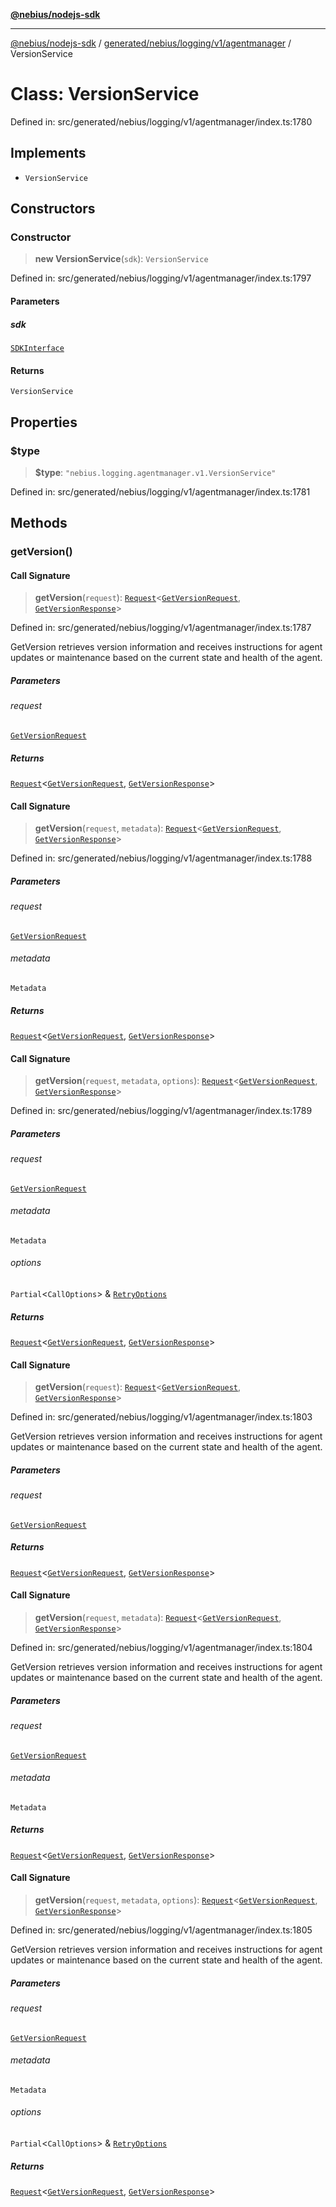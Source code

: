 [**@nebius/nodejs-sdk**](../../../../../../README.md)

***

[@nebius/nodejs-sdk](../../../../../../README.md) / [generated/nebius/logging/v1/agentmanager](../README.md) / VersionService

# Class: VersionService

Defined in: src/generated/nebius/logging/v1/agentmanager/index.ts:1780

## Implements

- `VersionService`

## Constructors

### Constructor

> **new VersionService**(`sdk`): `VersionService`

Defined in: src/generated/nebius/logging/v1/agentmanager/index.ts:1797

#### Parameters

##### sdk

[`SDKInterface`](../../../../../../sdk/interfaces/SDKInterface.md)

#### Returns

`VersionService`

## Properties

### $type

> **$type**: `"nebius.logging.agentmanager.v1.VersionService"`

Defined in: src/generated/nebius/logging/v1/agentmanager/index.ts:1781

## Methods

### getVersion()

#### Call Signature

> **getVersion**(`request`): [`Request`](../../../../../../runtime/request/classes/Request.md)\<[`GetVersionRequest`](../interfaces/GetVersionRequest.md), [`GetVersionResponse`](../interfaces/GetVersionResponse.md)\>

Defined in: src/generated/nebius/logging/v1/agentmanager/index.ts:1787

GetVersion retrieves version information and receives instructions for agent updates
 or maintenance based on the current state and health of the agent.

##### Parameters

###### request

[`GetVersionRequest`](../interfaces/GetVersionRequest.md)

##### Returns

[`Request`](../../../../../../runtime/request/classes/Request.md)\<[`GetVersionRequest`](../interfaces/GetVersionRequest.md), [`GetVersionResponse`](../interfaces/GetVersionResponse.md)\>

#### Call Signature

> **getVersion**(`request`, `metadata`): [`Request`](../../../../../../runtime/request/classes/Request.md)\<[`GetVersionRequest`](../interfaces/GetVersionRequest.md), [`GetVersionResponse`](../interfaces/GetVersionResponse.md)\>

Defined in: src/generated/nebius/logging/v1/agentmanager/index.ts:1788

##### Parameters

###### request

[`GetVersionRequest`](../interfaces/GetVersionRequest.md)

###### metadata

`Metadata`

##### Returns

[`Request`](../../../../../../runtime/request/classes/Request.md)\<[`GetVersionRequest`](../interfaces/GetVersionRequest.md), [`GetVersionResponse`](../interfaces/GetVersionResponse.md)\>

#### Call Signature

> **getVersion**(`request`, `metadata`, `options`): [`Request`](../../../../../../runtime/request/classes/Request.md)\<[`GetVersionRequest`](../interfaces/GetVersionRequest.md), [`GetVersionResponse`](../interfaces/GetVersionResponse.md)\>

Defined in: src/generated/nebius/logging/v1/agentmanager/index.ts:1789

##### Parameters

###### request

[`GetVersionRequest`](../interfaces/GetVersionRequest.md)

###### metadata

`Metadata`

###### options

`Partial`\<`CallOptions`\> & [`RetryOptions`](../../../../../../runtime/request/interfaces/RetryOptions.md)

##### Returns

[`Request`](../../../../../../runtime/request/classes/Request.md)\<[`GetVersionRequest`](../interfaces/GetVersionRequest.md), [`GetVersionResponse`](../interfaces/GetVersionResponse.md)\>

#### Call Signature

> **getVersion**(`request`): [`Request`](../../../../../../runtime/request/classes/Request.md)\<[`GetVersionRequest`](../interfaces/GetVersionRequest.md), [`GetVersionResponse`](../interfaces/GetVersionResponse.md)\>

Defined in: src/generated/nebius/logging/v1/agentmanager/index.ts:1803

GetVersion retrieves version information and receives instructions for agent updates
 or maintenance based on the current state and health of the agent.

##### Parameters

###### request

[`GetVersionRequest`](../interfaces/GetVersionRequest.md)

##### Returns

[`Request`](../../../../../../runtime/request/classes/Request.md)\<[`GetVersionRequest`](../interfaces/GetVersionRequest.md), [`GetVersionResponse`](../interfaces/GetVersionResponse.md)\>

#### Call Signature

> **getVersion**(`request`, `metadata`): [`Request`](../../../../../../runtime/request/classes/Request.md)\<[`GetVersionRequest`](../interfaces/GetVersionRequest.md), [`GetVersionResponse`](../interfaces/GetVersionResponse.md)\>

Defined in: src/generated/nebius/logging/v1/agentmanager/index.ts:1804

GetVersion retrieves version information and receives instructions for agent updates
 or maintenance based on the current state and health of the agent.

##### Parameters

###### request

[`GetVersionRequest`](../interfaces/GetVersionRequest.md)

###### metadata

`Metadata`

##### Returns

[`Request`](../../../../../../runtime/request/classes/Request.md)\<[`GetVersionRequest`](../interfaces/GetVersionRequest.md), [`GetVersionResponse`](../interfaces/GetVersionResponse.md)\>

#### Call Signature

> **getVersion**(`request`, `metadata`, `options`): [`Request`](../../../../../../runtime/request/classes/Request.md)\<[`GetVersionRequest`](../interfaces/GetVersionRequest.md), [`GetVersionResponse`](../interfaces/GetVersionResponse.md)\>

Defined in: src/generated/nebius/logging/v1/agentmanager/index.ts:1805

GetVersion retrieves version information and receives instructions for agent updates
 or maintenance based on the current state and health of the agent.

##### Parameters

###### request

[`GetVersionRequest`](../interfaces/GetVersionRequest.md)

###### metadata

`Metadata`

###### options

`Partial`\<`CallOptions`\> & [`RetryOptions`](../../../../../../runtime/request/interfaces/RetryOptions.md)

##### Returns

[`Request`](../../../../../../runtime/request/classes/Request.md)\<[`GetVersionRequest`](../interfaces/GetVersionRequest.md), [`GetVersionResponse`](../interfaces/GetVersionResponse.md)\>
